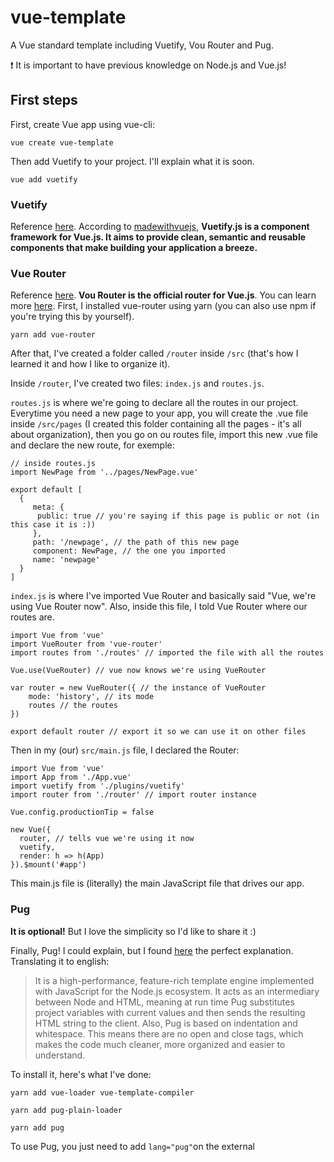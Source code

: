 # vue-template
A Vue standard template including Vuetify, Vou Router and Pug.

:exclamation: It is important to have previous knowledge on Node.js and Vue.js!

## First steps
First, create Vue app using vue-cli:

```vue create vue-template```

Then add Vuetify to your project. I'll explain what it is soon.

```vue add vuetify```

### Vuetify
Reference [here](https://vuetifyjs.com/pt-BR/getting-started/quick-start).
According to [madewithvuejs](https://madewithvuejs.com/vuetifyjs), **Vuetify.js is a component framework for Vue.js. It aims to provide clean, semantic and reusable components that make building your application a breeze.**


### Vue Router
Reference [here](https://router.vuejs.org/).
**Vou Router is the official router for Vue.js**. You can learn more [here](https://router.vuejs.org/).
First, I installed vue-router using yarn (you can also use npm if you're trying this by yourself).

```yarn add vue-router```

After that, I've created a folder called ```/router``` inside ```/src``` (that's how I learned it and how I like to organize it).

Inside ```/router```, I've created two files: ```index.js``` and ```routes.js```.

```routes.js``` is where we're going to declare all the routes in our project. Everytime you need a new page to your app, you will create the .vue file inside ```/src/pages``` (I created this folder containing all the pages - it's all about organization), then you go on ou routes file, import this new .vue file and declare the new route, for exemple:

```
// inside routes.js
import NewPage from '../pages/NewPage.vue'

export default [
  {
     meta: {
      public: true // you're saying if this page is public or not (in this case it is :))
     },
     path: '/newpage', // the path of this new page
     component: NewPage, // the one you imported
     name: 'newpage'
  }
]
```

```index.js``` is where I've imported Vue Router and basically said "Vue, we're using Vue Router now". Also, inside this file, I told Vue Router where our routes are.

```
import Vue from 'vue'
import VueRouter from 'vue-router'
import routes from './routes' // imported the file with all the routes

Vue.use(VueRouter) // vue now knows we're using VueRouter

var router = new VueRouter({ // the instance of VueRouter
    mode: 'history', // its mode
    routes // the routes
})

export default router // export it so we can use it on other files
```

Then in my (our) ```src/main.js``` file, I declared the Router:

```
import Vue from 'vue'
import App from './App.vue'
import vuetify from './plugins/vuetify'
import router from './router' // import router instance

Vue.config.productionTip = false

new Vue({
  router, // tells vue we're using it now
  vuetify,
  render: h => h(App)
}).$mount('#app')
```

This main.js file is (literally) the main JavaScript file that drives our app.

### Pug
**It is optional!** But I love the simplicity so I'd like to share it :)

Finally, Pug! I could explain, but I found [here](https://imasters.com.br/desenvolvimento/codigos-html-mais-organizados-e-limpos-com-pug) the perfect explanation. Translating it to english:
> It is a high-performance, feature-rich template engine implemented with JavaScript for the Node.js ecosystem. It acts as an intermediary between Node and HTML, meaning at run time Pug substitutes project variables with current values and then sends the resulting HTML string to the client.
Also, Pug is based on indentation and whitespace. This means there are no open and close tags, which makes the code much cleaner, more organized and easier to understand.

To install it, here's what I've done:

```yarn add vue-loader vue-template-compiler```

```yarn add pug-plain-loader```

```yarn add pug```

To use Pug, you just need to add ```lang="pug"```on the external <template> tag.

## Creating your first page!
This will be just an exemple.

0. On ```App.vue```, change this part of the code:
```
<v-content>
    <HelloWorld/>
</v-content>
```
To:
```
<v-content>
    <router-view/>
</v-content>
```
This way, you're setting to show any page you create.

1. At ```/pages```, create a new file, add some content, e.g.:
```
<template lang="pug">
    v-container
        h1 Hello, World!
</template>
```
:exclamation: Remember you can use it without pug!

2. As I mentioned earlier, now go to ```/src/router/routes.js``` to declare your new route (you can scroll up to see the code!);

3. Access the page you created on the browser (using the path you declared, e.g.: ```localhost:8080/mynewpath```).

And, yay, you did it! :sparkles:
